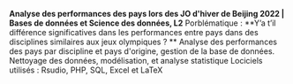 **Analyse des performances des pays lors des JO d'hiver de Beijing 2022 | Bases de données et Science
 des données, L2**
 Porblématique  : **Y’a t’il différence significatives dans les performances entre pays dans
des disciplines similaires aux jeux olympiques ? ** 
 Analyse des performances des pays par discipline et pays d'origine, gestion de la base de données.
 Nettoyage des données, modélisation, et analyse statistique
 Lociciels utilisés : Rsudio, PHP, SQL, Excel et LaTeX
